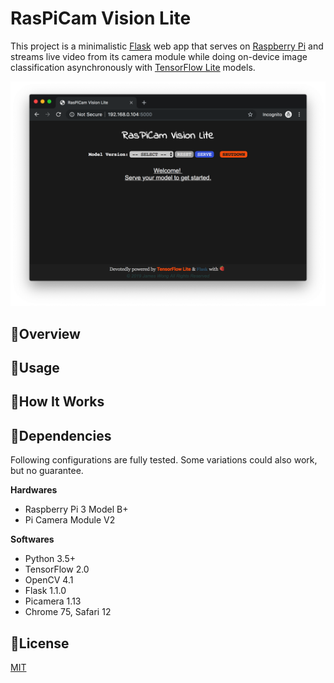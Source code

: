 # RasPiCam Vision Lite

This project is a minimalistic [Flask](https://palletsprojects.com/p/flask) web app that serves on [Raspberry Pi](https://www.raspberrypi.org) and streams live video from its camera module while doing on-device image classification asynchronously with [TensorFlow Lite](https://www.tensorflow.org/lite) models.

![demo](img/demo.png)

## :strawberry:Overview



## :strawberry:Usage

## :strawberry:How It Works

## :strawberry:Dependencies

Following configurations are fully tested. Some variations could also work, but no guarantee.

**Hardwares**
- Raspberry Pi 3 Model B+
- Pi Camera Module V2

**Softwares**
- Python 3.5+
- TensorFlow 2.0 
- OpenCV 4.1
- Flask 1.1.0
- Picamera 1.13
- Chrome 75, Safari 12

## :strawberry:License

[MIT](https://github.com/jingw222/raspicam_vision_lite/blob/master/LICENSE)